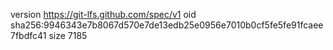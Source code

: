 version https://git-lfs.github.com/spec/v1
oid sha256:9946343e7b8067d570e7de13edb25e0956e7010b0cf5fe5fe91fcaee7fbdfc41
size 7185
